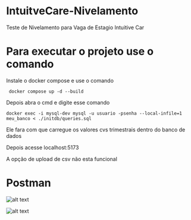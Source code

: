 # IntuitveCare-Nivelamento
Teste de Nivelamento para Vaga de Estagio Intuitive Car


# Para executar o projeto use o comando 

Instale o docker compose e use o comando

``` docker compose up -d --build```

Depois abra o cmd e digite esse comando 

```docker exec -i mysql-dev mysql -u usuario -psenha --local-infile=1 meu_banco < ./initdb/queries.sql```

Ele fara com que carregue os valores cvs trimestrais dentro do banco de dados

Depois acesse localhost:5173


A opção de upload de csv não esta funcional

# Postman

![alt text](image.png)

![alt text](image-1.png)